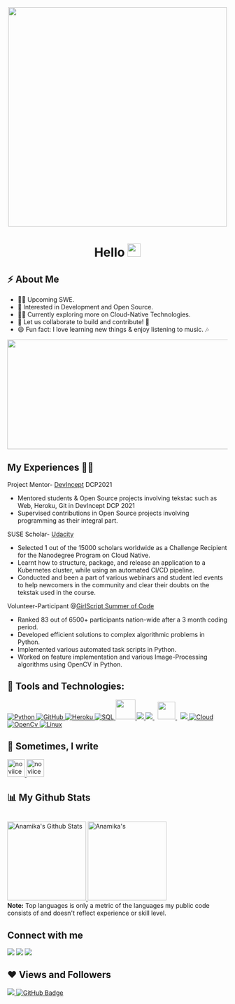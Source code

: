<!--
![Hello I am a student, learning many things and doing open-source  😃](https://user-images.githubusercontent.com/72334601/143047026-ab2349e8-9c98-43af-855d-139cbf5ee635.gif)
-->

<div align="center">
<img src="https://user-images.githubusercontent.com/72334601/192448735-b41f7b68-0755-42a6-a9be-583bfd29274c.gif" width=500 />
</div>

<!--
<a href="#"><img width="100%" height="auto" align="center" src="https://raw.githubusercontent.com/halfrost/halfrost/master/icons/header_.png" height="175px"/></a>

<h1 align="center">Hello <img src="https://raw.githubusercontent.com/MartinHeinz/MartinHeinz/master/wave.gif" width="30px">
</h1>
<h3 align="center">I am a student, learning many things and doing open-source. </h3>
<h3 align="center"> :smiley: </h3>
-->

<h1 align="center">Hello <img src="https://raw.githubusercontent.com/MartinHeinz/MartinHeinz/master/wave.gif" width="30px"> </h1>
<!-- <h3 align="center">I am a student, learning many things and doing open-source. </h3> -->

## :zap: About Me

<!-- - 🎓 I am a Computer Science undergrad.-->
- 👩‍💼 Upcoming SWE.
- 💬 Interested in Development and Open Source.
- 👨‍💻 Currently exploring more on Cloud-Native Technologies.
- :milky_way: Let us collaborate to build and contribute! :handshake:
- 😄 Fun fact: I love learning new things & enjoy listening to music. :notes:
<!-- - :girl: Pronouns: she/her/hers -->

<!--
![anamika-join-2020](https://user-images.githubusercontent.com/72334601/139013031-5310c79b-225a-4137-bb4b-62977c896b16.png)
-->

<div align="center">
<img src= "https://media.giphy.com/media/BW51OCstarPBm/giphy.gif" width=1000 height=250 />
</div>

<!--
<p align="center">
  <a href="https://github.com/ryo-ma/github-profile-trophy"><img width="100%" height="auto" align="center" src="https://github-profile-trophy.vercel.app/?username=noviicee&no-bg=true&theme=oldie&title=Joined2020" alt="noviicee" /></a
</p> -->
<!--<p align="left"> <a href="https://github.com/ryo-ma/github-profile-trophy"><img src="https://github-profile-trophy.vercel.app/?username=noviicee&no-bg=true&theme=oldie&title=Joined2020,Commit,PullRequest,Issues,Repositories,Stars" alt="noviicee" /></a> </p>-->


## My Experiences :woman_technologist:

<!-- LiFT- Open Source Newbie Scholar-->

Project Mentor- [DevIncept](https://www.devincept.com/) DCP2021
* Mentored students & Open Source projects involving tekstac such as Web, Heroku, Git in DevIncept DCP 2021
* Supervised contributions in Open Source projects involving programming as their integral part.

SUSE Scholar- [Udacity](https://www.udacity.com/)
<!--* [SUSE Cloud Native Foundations Scholar](https://www.udacity.com/scholarships/suse-cloud-native-foundations-scholarship)-->
* Selected 1 out of the 15000 scholars worldwide as a Challenge Recipient for the Nanodegree Program on Cloud Native.
* Learnt how to structure, package, and release an application to a Kubernetes cluster, while using an automated CI/CD pipeline.
* Conducted and been a part of various webinars and student led events to help newcomers in the community and clear their doubts on the tekstak used in the course.

Volunteer-Participant @[GirlScript Summer of Code](https://gssoc.girlscript.tech/)
* Ranked 83 out of 6500+ participants nation-wide after a 3 month coding period.
* Developed efficient solutions to complex algorithmic problems in Python.
* Implemented various automated task scripts in Python.
* Worked on feature implementation and various Image-Processing algorithms using OpenCV in Python.

## 🚀 Tools and Technologies:

<p align="left"> 
    <a href="https://www.python.org" target="_blank"> <img src="https://img.icons8.com/color/48/000000/python--v1.png" alt="Python"> </a>
    <a href="https://www.github.com" target="_blank"> <img src="https://img.icons8.com/fluency/48/000000/github.png" alt="GitHub"/> </a> 
    <a href="https://www.heroku.com" target="_blank"> <img src="https://img.icons8.com/color/48/000000/heroku.png" alt="Heroku"/> </a> 
    <a href="https://en.wikipedia.org/wiki/SQL" target="_blank"> <img src="https://img.icons8.com/ios/50/000000/sql.png" alt="SQL"/> </a> 
    <a href="https://www.oracle.com/in/database/what-is-database/" target="_blank"> <img src="https://img.icons8.com/office/80/000000/add-database.png"/ width="45" height="45"> </a> 
    <a href="https://git-scm.com/" target="_blank"> <img src="https://img.icons8.com/color/48/000000/git.png"/> </a> 
    <a style="padding-right:8px;" href="https://ubuntu.com" target="_blank"> <img src="https://img.icons8.com/color/48/000000/ubuntu--v1.png"/> </a> 
    <a style="padding-right:8px;" href="https://www.microsoft.com/en-in/windows/" target="_blank"> <img src="https://img.icons8.com/office/40/000000/windows-10.png" width="40" height="40"> </a>
    <a href="https://www.docker.com/" target="_blank"> <img src="https://img.icons8.com/color/48/000000/docker.png" aly="Docker"/> </a> 
    <a href="https://en.wikipedia.org/wiki/Cloud_computing" target="_blank"> <img src="https://img.icons8.com/external-kiranshastry-gradient-kiranshastry/64/000000/external-cloud-multimedia-kiranshastry-gradient-kiranshastry.png" alt="Cloud"/> </a> 
    <a href="https://opencv.org/" target="_blank"> <img src="https://img.icons8.com/fluency/48/000000/opencv.png" alt="OpenCv" /> </a>
    <a href="https://www.linux.org/" target="_blank"> <img src="https://img.icons8.com/color/48/000000/linux.png" alt="Linux"/> </a>
    <!--<a href="https://yaml.org/spec/1.2.2/" target="_blank"> <img src="https://cdn2.vectorstock.com/i/1000x1000/18/66/yaml-file-document-icon-vector-24671866.jpg" width="45" height="45" alt="YAML"/> </a>-->
</p>
    
    
## :blue_book: Sometimes, I write

<p align="left"> 
  <a href="https://dev.to/noviicee"><img src="https://d2fltix0v2e0sb.cloudfront.net/dev-black.png" alt="noviicee" height="40" width="40" /> </a>
  <!--<a href="https://community.codenewbie.org/noviicee/"><img src="https://s3.amazonaws.com/codenewbie-assets/codenewbie+hashtag+logo.png" alt="noviicee" height="40" width="40" /> </a>-->
  <a href="https://anamika-singh-official.medium.com/"><img src="https://encrypted-tbn0.gstatic.com/images?q=tbn:ANd9GcT6QFDil7-YFr2PAIdSb4IBnEItDtfcjjGD5g&usqp=CAU" alt="noviicee" height="40" width="40" /> </a>
 </p>


## 📊 My Github Stats

  <br/>
    <a href="https://github.com/noviicee/github-readme-stats">
    <img alt="Anamika's Github Stats" height="180em" src="https://github-readme-stats.vercel.app/api?username=noviicee&show_icons=true&count_private=true&theme=react&hide_border=true&bg_color=0D1117" />
  </a>
  <a href="https://github.com/noviicee/github-readme-stats">
  <img alt=Anamika's Top Languages" height="180em" src="https://github-readme-stats.vercel.app/api/top-langs/?username=noviicee&langs_count=8&count_private=true&layout=compact&theme=react&hide_border=true&bg_color=0D1117" />
  </a>
  <br/>
  <b>Note:</b> Top languages is only a metric of the languages my public code consists of and doesn't reflect experience or skill level.
<br/>
    
<!--<p>&nbsp;<img align="center" src="https://github-readme-stats.vercel.app/api/?username=noviicee&show_icons=true&locale=en&theme=dark" alt="noviicee" /></p>-->
<!--
For a different theme of stats
<img align="center" src="https://github-readme-stats.vercel.app/api/?username=noviicee&show_icons=true&locale=en&theme=dark" />
-->
  
## Connect with me

<p align="left">

<a href = "https://linkedin.com/in/anamika-singh-0fficial/"><img src="https://img.icons8.com/fluent/48/000000/linkedin.png"/></a>
<a href = "https://twitter.com/reachtoana"><img src="https://img.icons8.com/fluent/48/000000/twitter.png"/></a>
<a href = "https://discord.gg/Anamika(P)"><img src="https://img.icons8.com/color/48/000000/discord-logo.png"/></a>
<!--
<a href = "https://www.instagram.com/anamikka.signh_official/"><img src="https://img.icons8.com/fluent/48/000000/instagram-new.png"/></a>
<a href = "https://www.youtube.com/channel/UC-NXT1lYAOPa3lrgWXqvuHA"><img src="https://img.icons8.com/color/48/000000/youtube-play.png"/></a>
## Connect with me:
<a href="https://dev.to/noviicee" target="blank"><img align="center" src="https://cdn.jsdelivr.net/npm/simple-icons@3.0.1/icons/dev-dot-to.svg" alt="noviicee" height="40" width="40" /></a>
<a href="https://www.hackerearth.com/@noviicee" target="blank"><img align="center" src="https://cdn.jsdelivr.net/npm/simple-icons@3.0.1/icons/hackerearth.svg" alt="@noviicee" height="40" width="40" /></a>
<a href="https://auth.geeksforgeeks.org/user/noviicee" target="blank"><img align="center" src="https://cdn.jsdelivr.net/npm/simple-icons@3.0.1/icons/geeksforgeeks.svg" alt="noviicee" height="40" width="40" /></a>
-->

</p>


## ❤ Views and Followers
<a href="https://github.com/Meghna-DAS/github-profile-views-counter">
    <img src="https://komarev.com/ghpvc/?username=noviicee">
</a>
<a href="https://github.com/noviicee?tab=followers">
  <img src="https://img.shields.io/github/followers/noviicee?label=Followers&style=social" alt="GitHub Badge">
</a>

